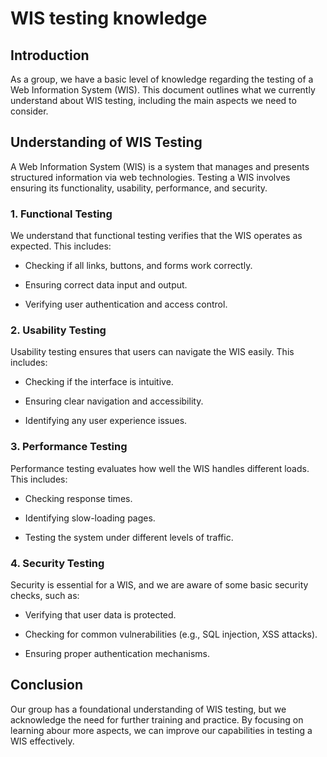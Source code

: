 # WIS testing knowledge

## Introduction

As a group, we have a basic level of knowledge regarding the testing of a Web Information System (WIS). This document outlines what we currently understand about WIS testing, including the main aspects we need to consider.

## Understanding of WIS Testing

A Web Information System (WIS) is a system that manages and presents structured information via web technologies. Testing a WIS involves ensuring its functionality, usability, performance, and security.

### 1. Functional Testing

We understand that functional testing verifies that the WIS operates as expected. This includes:

* Checking if all links, buttons, and forms work correctly.

* Ensuring correct data input and output.

* Verifying user authentication and access control.

### 2. Usability Testing

Usability testing ensures that users can navigate the WIS easily. This includes:

* Checking if the interface is intuitive.

* Ensuring clear navigation and accessibility.

* Identifying any user experience issues.

### 3. Performance Testing

Performance testing evaluates how well the WIS handles different loads. This includes:

* Checking response times.

* Identifying slow-loading pages.

* Testing the system under different levels of traffic.

### 4. Security Testing

Security is essential for a WIS, and we are aware of some basic security checks, such as:

* Verifying that user data is protected.

* Checking for common vulnerabilities (e.g., SQL injection, XSS attacks).

* Ensuring proper authentication mechanisms.

## Conclusion

Our group has a foundational understanding of WIS testing, but we acknowledge the need for further training and practice. By focusing on learning abour more aspects, we can improve our capabilities in testing a WIS effectively.
